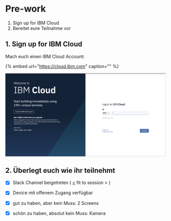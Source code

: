 # Pre-work

1. Sign up for IBM Cloud
2. Bereitet eure Teilnahme vor

## 1. Sign up for IBM Cloud

Mach euch einen IBM Cloud Account:

{% embed url="https://cloud.ibm.com" caption="" %}

![Cloud Sign up](.gitbook/assets/ibm-cloud-sign-up.png)

## 2. Überlegt euch wie ihr teilnehmt

* [x] Slack Channel beigetreten \( [&lt;](https://ibmpublicdach.slack.com/archives/G017Z3RB762) fit to session &gt; \)
* [x] Device mit offenem Zugang verfügbar
* [x] gut zu haben, aber kein Muss: 2 Screens
* [x] schön zu haben, absolut kein Muss: Kamera


